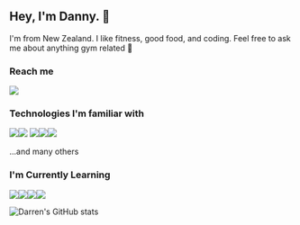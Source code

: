 ## Hey, I'm Danny. 👋 
I'm from New Zealand. I like fitness, good food, and coding. Feel free to ask me about anything gym related :muscle:

### Reach me
<!--<a href="mailto:"><img src="https://img.shields.io/badge/Gmail-D14836?style=for-the-badge&logo=gmail&logoColor=white"></a> -->
<a href="https://www.linkedin.com/in/darren-jooste/"><img src="https://img.shields.io/badge/LinkedIn-0077B5?style=for-the-badge&logo=linkedin&logoColor=white"></a> 


### Technologies I'm familiar with
<img src="https://img.shields.io/badge/Python-3776AB?style=for-the-badge&logo=python&logoColor=white"><img src="https://img.shields.io/badge/JavaScript-F7DF1E?style=for-the-badge&logo=javascript&logoColor=black"> <img src="https://img.shields.io/badge/React-20232A?style=for-the-badge&logo=react&logoColor=61DAFB"><img src="https://img.shields.io/badge/TailwindCSS-06B6D4?style=for-the-badge&logo=tailwindcss&logoColor=white"><img src="https://img.shields.io/badge/PostgreSQL-316192?style=for-the-badge&logo=postgresql&logoColor=white">

...and many others

### I'm Currently Learning
<img src="https://img.shields.io/badge/TypeScript-007ACC?style=for-the-badge&logo=typescript&logoColor=white"><img src="https://img.shields.io/badge/Gatsby-663399?style=for-the-badge&logo=gatsby&logoColor=white"><img src="https://img.shields.io/badge/Redux-593D88?style=for-the-badge&logo=redux&logoColor=white"><img src="https://img.shields.io/badge/Three.js-000000?style=for-the-badge&logo=three.js&logoColor=white"> 


![Darren's GitHub stats](https://github-readme-stats.vercel.app/api?username=justjooste&show_icons=true&theme=dark)

